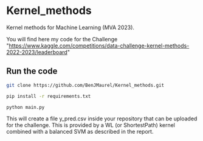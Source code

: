 # Kernel_methods
Kernel methods for Machine Learning (MVA 2023).

You will find here my code for the Challenge "https://www.kaggle.com/competitions/data-challenge-kernel-methods-2022-2023/leaderboard"

## Run the code

```bash
git clone https://github.com/BenJMaurel/Kernel_methods.git
```

```bash
pip install -r requirements.txt
```

```bash
python main.py
```

This will create a file y_pred.csv inside your repository that can be uploaded for the challenge. This is provided by a WL (or ShortestPath) kernel combined with a balanced SVM as described in the report.
